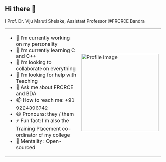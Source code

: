## Hi there 👋


 I Prof. Dr. Viju Maruti Shelake, Assistant Professor @FRCRCE Bandra

<table>
  <tr>
    <td>
      <ul>
        <li>🔭 I’m currently working on my personality</li>
        <li>🌱 I’m currently learning C and C++</li>
        <li>👯 I’m looking to collaborate on everything</li>
        <li>🤔 I’m looking for help with Teaching</li>
        <li>💬 Ask me about FRCRCE and BDA</li>
        <li>📫 How to reach me: +91 9224396742</li>
        <li>😄 Pronouns: they / them</li>
        <li>⚡ Fun fact: I'm also the Training Placement co-ordinator of my college</li>
        <li>🧠 Mentality : Open-sourced</li>
      </ul>
    </td>
    <td>
      <img src="https://github.com/user-attachments/assets/285f5e7f-19a7-4e71-b7bb-8c1564475c63" alt="Profile Image" width="250" />
    </td>
  </tr>
</table>
